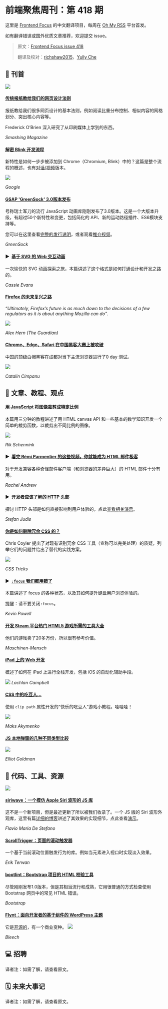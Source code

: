 # 前端聚焦周刊：第 418 期

这里是 [Frontend Focus](https://frontendfoc.us/latest) 的中文翻译项目，每周在 [Oh My RSS](https://ohmyrss.com/?fef) 平台首发。

如有翻译错误或国外优质文章推荐，欢迎提交 issue。

> 原文：[Frontend Focus issue 418](https://frontendfoc.us/issues/418)
> 
> 翻译及校对：[richshaw2015](https://github.com/richshaw2015)，[Yully Che](https://github.com/chechebecomestrong)

## 🚀 刊首

![](https://res.cloudinary.com/cpress/image/upload/w_1280,e_sharpen:60/v1574260811/ckqmeho0lfbzowixszmc.jpg)

#### [传统报纸教给我们的网页设计法则](https://frontendfoc.us/link/80126/rss "www.smashingmagazine.com")

报纸教给我们很多网页设计的基本法则，例如阅读比重分布控制、相似内容的网格划分、突出核心内容等。

Frederick O’Brien 深入研究了从印刷媒体上学到的东西。

*Smashing Magazine*

#### [解密 Blink 开发流程](https://frontendfoc.us/link/80127/rss "blog.chromium.org")

新特性是如何一步步被添加到 Chrome（Chromium, Blink）中的？这篇是整个流程的概述，也有[对话/视频](https://frontendfoc.us/link/80128/rss)版本。

![](https://lh4.googleusercontent.com/zzS6iuWDTM21y3-9rvisM_rraWcABE9PnwM6Ans54hBEsa3YsoEwggjZ_DeNmyRqKcly_jtGCvmE0_rWB9G8rBpLeXKmOmHFBzkuKSHniIhaF0UWy1hghMagdW7-_y8siTE5VNta)

*Google*

#### [GSAP 'GreenSock' 3.0版本发布](https://frontendfoc.us/link/80130/rss "greensock.com")

号称瑞士军刀的流行 JavaScript 动画库刚刚发布了3.0版本。这是一个大版本升级，有超过50个新特性和变更，包括简化的 API、新的运动路径插件、ES6模块支持等。

您可以在这里查看[完整的发行说明](https://frontendfoc.us/link/80131/rss)，或者观看[推介视频](https://frontendfoc.us/link/80132/rss)。

*GreenSock*

#### ▶  [基于 SVG 的 Web 交互动画](https://frontendfoc.us/link/80133/rss "vimeo.com")

一次愉快的 SVG 动画探索之旅，本篇讲述了这个格式是如何打通设计和开发之路的。

*Cassie Evans*

#### [Firefox 的未来复兴之路](https://frontendfoc.us/link/80134/rss "www.theguardian.com")

_“Ultimately, Firefox’s future is as much down to the decisions of a few regulators as it is about anything Mozilla can do”_.

![](https://i.guim.co.uk/img/media/8393a12ba0fa753b63dd818c1da36c2f5080af0c/0_164_3500_2100/master/3500.jpg?width=1300&quality=85&auto=format&fit=max&s=e07738468e78595349a0986906f49589)

*Alex Hern (The Guardian)*

#### [Chrome、Edge、Safari 在中国黑客大赛上被攻破](https://frontendfoc.us/link/80135/rss "www.zdnet.com")

中国的顶级白帽黑客在成都对当下主流浏览器进行了0 day 测试。

![](https://zdnet1.cbsistatic.com/hub/i/2019/11/17/86782577-1fe4-4786-b71f-81a54ec7b1b5/29ff686cb549df11b5ca5d47f6872fc9/tianfu-cup-results.jpg)

*Catalin Cimpanu*

## 📙 文章、教程、观点

#### [用 JavaScript 将图像裁剪成特定比例](https://frontendfoc.us/link/80138/rss "pqina.nl")

本篇用三分钟的教程讲述了用 HTML canvas API 和一些基本的数学知识开发一个简单的裁剪函数，以裁剪出不同比例的图像。

![](https://pqina.nl/media/crop-aspect-ratio.png)

*Rik Schennink*

#### ▶  [看完 Rémi Parmentier 的这些视频，你就能成为 HTML 邮件极客](https://frontendfoc.us/link/80223/rss "www.smashingmagazine.com")

对于开发兼容各种奇怪邮件客户端（和浏览器的差异巨大）的 HTML 邮件十分有用。

*Rachel Andrew*

#### ▶  [开发者应该了解的 HTTP 头部](https://frontendfoc.us/link/80140/rss "www.youtube.com")

探讨 HTTP 头部是如何直接影响到用户体验的，点此[查看相关演示](https://frontendfoc.us/link/80141/rss)。

*Stefan Judis*

#### [你是如何删除冗余 CSS 的？](https://frontendfoc.us/link/80142/rss "css-tricks.com")
Chris Coyier 提出了对现有识别冗余 CSS 工具（宣称可以完美处理）的质疑，列举它们的问题并给出了替代的实践方案。

![](https://res.cloudinary.com/css-tricks/image/upload/c_scale,w_862,f_auto,q_auto/v1570745586/unused-css-lines_alykdl.png)

*CSS Tricks*

#### ▶  [`:focus` 我们都用错了](https://frontendfoc.us/link/80143/rss "www.youtube.com")

本篇讲述了 focus 的各种状态，以及其如何提升键盘用户浏览体验的。

提醒：请不要关闭`:focus`。

*Kevin Powell*

#### [开发 Steam 平台热门 HTML5 游戏所需的工具大全](https://frontendfoc.us/link/80146/rss "www.codecks.io")

他们的游戏卖了20多万份，所以很有参考价值。

*Maschinen-Mensch*

#### [iPad 上的 Web 开发](https://frontendfoc.us/link/80144/rss "notebook.lachlanjc.me")

概述了如何在 iPad 上进行全栈开发，包括 iOS 的自动化辅助手段。

![](https://d2wkqk610zk1ag.cloudfront.net/items/1N0Z3L3A1a0s0I0W1b3e/iVBORw0KGgoAAAANSUhEUgAAC50AAAjwCAYAAAAKgq9xAAAACXBIWXMAAAsTAAALEwEAmpwYAAAM-2.PNG)
*Lachlan Campbell*

#### [CSS 中的吃豆人...](https://frontendfoc.us/link/80145/rss "css-tricks.com")

使用 `clip path` 属性开发的“快乐的吃豆人”游戏小教程。哇哇哇！

![](https://pacman.com/images/top/logo_40th.png)

*Maks Akymenko*

#### [JS 本地弹窗的几种不同类型比较](https://frontendfoc.us/link/80149/rss "css-tricks.com")

![](https://res.cloudinary.com/css-tricks/image/upload/c_scale,w_1074,f_auto,q_auto/v1570831513/jspop-03_w7zatt.png)

*Elliot Goldman*

## 🔧 代码、工具、资源

[![](https://res.cloudinary.com/cpress/image/upload/w_1280,e_sharpen:60/v1574248562/crqs11gj3imjls6ykz1x.gif)](https://frontendfoc.us/link/80150/rss)

#### [siriwave：一个模仿 Apple Siri 波形的 JS 库](https://frontendfoc.us/link/80150/rss "github.com")

这不是一个新项目，但是最近更新了所以被我们收录了。一个 JS 版的 Siri 波形外观库，这里有篇[详细的博客](https://frontendfoc.us/link/80151/rss)讲述了其效果的实现细节，点此查看[演示](https://frontendfoc.us/link/80152/rss)。

*Flavio Maria De Stefano*

#### [ScrollTrigger：页面的滚动触发器](https://frontendfoc.us/link/80153/rss "github.com")

一个基于当前滚动位置触发行为的库。例如当元素进入视口时实现淡入效果。

*Erik Terwan*

#### [bootlint：Bootstrap 项目的 HTML 校验工具](https://frontendfoc.us/link/80154/rss "github.com")

尽管刚刚发布1.0版本，但是其相当流行和成熟，它用很普通的方式检查使用 Bootstrap 网页中的常见 HTML 错误。

*Bootstrap*

#### [Flynt：面向开发者的基于组件的 WordPress 主题](https://frontendfoc.us/link/80155/rss "flyntwp.com")

它是[开源的](https://frontendfoc.us/link/80156/rss)，有一个商业变种。
![](https://flyntwp.com/app/uploads/dynamic/2019/11/flynt-template-example-padding-bg-white-small-0x600-c-default.gif)

*Bleech*

## 💻 招聘

译者注：如需了解，请查看原文。

## 🗓 未来大事记

译者注：如需了解，请查看原文。

